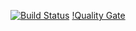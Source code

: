 [![Build Status](https://travis-ci.org/condessalovelace/mavenquickstart.svg?branch=master)](https://travis-ci.org/condessalovelace/mavenquickstart) [!Quality Gate](https://sonarcloud.io/api/project_badges/measure?project=br.com%3Amavenquickstart&metric=alert_status)
